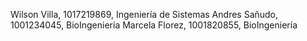 Wilson Villa, 1017219869, Ingeniería de Sistemas
Andres Sañudo, 1001234045, BioIngeniería
Marcela Florez, 1001820855, BioIngeniería
